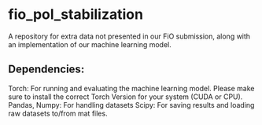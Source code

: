 # fio_pol_stabilization
A repository for extra data not presented in our FiO submission, along with an implementation of our machine learning model.

## Dependencies:
  Torch: For running and evaluating the machine learning model. Please make sure to install the correct Torch Version for your system (CUDA or CPU).
  Pandas, Numpy: For handling datasets
  Scipy: For saving results and loading raw datasets to/from mat files.
